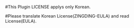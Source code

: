 #This Plugin LICENSE applys only Korean.

#Please translate Korean License(ZINGDING-EULA) and read License(EULA).

